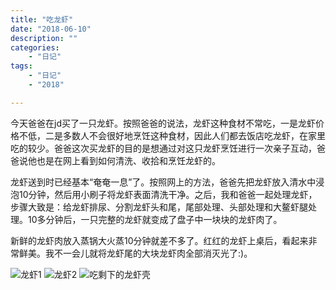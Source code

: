 ```yaml
---
title: "吃龙虾"
date: "2018-06-10"
description: ""
categories:
    - "日记"
tags:
    - "日记"
    - "2018"

---
```


今天爸爸在jd买了一只龙虾。按照爸爸的说法，龙虾这种食材不常吃，一是龙虾价格不低，二是多数人不会很好地烹饪这种食材，因此人们都去饭店吃龙虾，在家里吃的较少。爸爸这次买龙虾的目的是想通过对这只龙虾烹饪进行一次亲子互动，爸爸说他也是在网上看到如何清洗、收拾和烹饪龙虾的。

龙虾送到时已经基本“奄奄一息”了。按照网上的方法，爸爸先把龙虾放入清水中浸泡10分钟，然后用小刷子将龙虾表面清洗干净。之后，我和爸爸一起处理龙虾，步骤大致是：给龙虾排尿、分割龙虾头和尾，尾部处理、头部处理和大鳌虾腿处理。10多分钟后，一只完整的龙虾就变成了盘子中一块块的龙虾肉了。

新鲜的龙虾肉放入蒸锅大火蒸10分钟就差不多了。红红的龙虾上桌后，看起来非常鲜美。我不一会儿就将龙虾尾的大块龙虾肉全部消灭光了:)。


![龙虾1](http://image.tonybai.com/img/201806/diary_20180610_3.jpg)
![龙虾2](http://image.tonybai.com/img/201806/diary_20180610_2.jpg)
![吃剩下的龙虾壳](http://image.tonybai.com/img/201806/diary_20180610_1.jpg)



